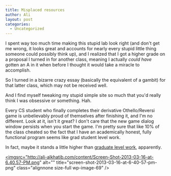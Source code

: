 ```yaml
---
title: Misplaced resources
author: Ali
layout: post
categories:
  - Uncategorized
---
```

I spent way too much time making this stupid lab look right (and don't get me wrong, it looks great and accounts for nearly every stupid little thing someone could possibly think up), and I realized that I got a higher grade on a proposal I turned in for another class, meaning I actually *could have* gotten an A in it when before I thought it would take a miracle to accomplish.

So I turned in a bizarre crazy essay (basically the equivalent of a gambit) for that latter class, which may not be received well.

And I find myself tweaking my stupid simple site so much that you'd really think I was obsessive or something. Hah.

Every CS student who finally completes their derivative Othello/Reversi game is unbelievably proud of themselves after finishing it, and I'm no different. Look at it, isn't it great? I don't care that the new game dialog window persists when you start the game. I'm pretty sure that like 10% of the class cheated so the fact that I have an academically honest, fully functional program seems like grad student level work.

In fact, maybe it stands a little higher than [graduate level work][1], apparently.

<a href="http://ali-alkhatib.com/content/Screen-Shot-2013-03-16-at-6.40.57-PM.png" rel="attachment wp-att-69"><imgsrc="http://ali-alkhatib.com/content/Screen-Shot-2013-03-16-at-6.40.57-PM.png" alt="" title="screen-shot-2013-03-16-at-6-40-57-pm-png" class="alignnone size-full wp-image-69" /></a>

 [1]: http://www.theatlantic.com/magazine/archive/2012/12/the-data-vigilante/309172/
